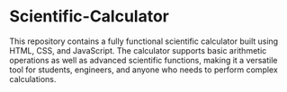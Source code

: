 # Scientific-Calculator
This repository contains a fully functional scientific calculator built using HTML, CSS, and JavaScript. The calculator supports basic arithmetic operations as well as advanced scientific functions, making it a versatile tool for students, engineers, and anyone who needs to perform complex calculations.
